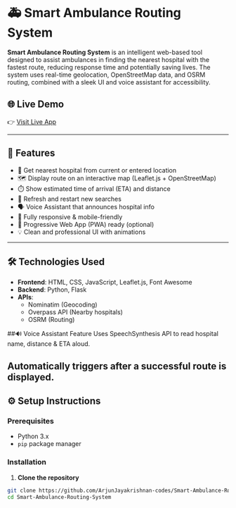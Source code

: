 # 🚑 Smart Ambulance Routing System

**Smart Ambulance Routing System** is an intelligent web-based tool designed to assist ambulances in finding the nearest hospital with the fastest route, reducing response time and potentially saving lives. The system uses real-time geolocation, OpenStreetMap data, and OSRM routing, combined with a sleek UI and voice assistant for accessibility.



## 🌐 Live Demo
👉 [Visit Live App](https://smart-ambulance-routing-system.onrender.com/)

---

## 🚀 Features

- 📍 Get nearest hospital from current or entered location
- 🗺️ Display route on an interactive map (Leaflet.js + OpenStreetMap)
- ⏱️ Show estimated time of arrival (ETA) and distance
- 🔄 Refresh and restart new searches
- 🗣️ Voice Assistant that announces hospital info
- 📱 Fully responsive & mobile-friendly
- 🧭 Progressive Web App (PWA) ready (optional)
- 💡 Clean and professional UI with animations

---

## 🛠️ Technologies Used

- **Frontend**: HTML, CSS, JavaScript, Leaflet.js, Font Awesome
- **Backend**: Python, Flask
- **APIs**:
  - Nominatim (Geocoding)
  - Overpass API (Nearby hospitals)
  - OSRM (Routing)


##🔊 Voice Assistant Feature
Uses SpeechSynthesis API to read hospital name, distance & ETA aloud.

Automatically triggers after a successful route is displayed.
---

## ⚙️ Setup Instructions

### Prerequisites

- Python 3.x
- `pip` package manager

### Installation

1. **Clone the repository**

```bash
git clone https://github.com/ArjunJayakrishnan-codes/Smart-Ambulance-Routing-System.git
cd Smart-Ambulance-Routing-System

